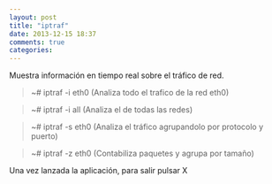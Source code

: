 ```yaml
---
layout: post
title: "iptraf"
date: 2013-12-15 18:37
comments: true
categories: 
---
```

Muestra información en tiempo real sobre el tráfico de red.

>~# iptraf -i eth0 (Analiza todo el trafico de la red eth0)

>~# iptraf -i all (Analiza el de todas las redes)

>~# iptraf -s eth0 (Analiza el tráfico agrupandolo por protocolo y puerto)

>~# iptraf -z eth0 (Contabiliza paquetes y agrupa por tamaño)

Una vez lanzada la aplicación, para salir pulsar X

